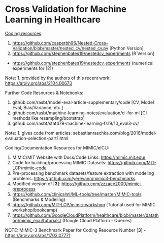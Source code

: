 # Cross Validation for Machine Learning in Healthcare   

<u>Coding resources</u>
1. https://github.com/casperbh96/Nested-Cross-Validation/blob/master/nested_cv/nested_cv.py [Python Version] <br>
2. https://github.com/stephenbates19/nestedcv_experiments [R Version] <br>
  - https://github.com/stephenbates19/nestedcv_experiments (numerical experiments for [2]) <br>
  
Note: 1. provided by the authors of this recent work: https://arxiv.org/abs/2104.00673

Further Code Resources & Notebooks: <br>
1. github.com/rasbt/model-eval-article-supplementary/code [CV, Model Eval, Bias/Variance, etc.] <br>
2. github.com/rasbt/machine-learning-notes/evaluation/ci-for-ml [CI methods like resampling/bootstrap] <br>
3. github.com/rasbt/stat479-machine-learning-fs19/10_eval3-cv/

Note: 1. gives code from articles: sebastianraschka.com/blog/2016/model-evaluation-selection-part1.html

Coding/Documentation Resources for MIMIC/eICU: <br>
1. MIMIC/MIT Website with Docs/Code Links: https://mimic.mit.edu/ <br>
2. Code for building/processing MIMIC Datasets: https://github.com/MIT-LCP/mimic-code <br>
3. Pre-processing benchmark datasets/feature extraction with modeling problems: https://github.com/yerevann/mimic3-benchmarks <br>
4. Modified version of [**3**]: https://github.com/zzzace2000/mimic-preprocess <br>
3. https://github.com/clinicalml/ML-tools/tree/master/MIMIC-tools (Benchmarks & Modeling) <br>
4. https://github.com/MIT-LCP/mimic-workshop (Tutorial used for MIMIC workshop/bookcamp) <br>
5. https://github.com/GoogleCloudPlatform/healthcare/blob/master/datathon/mimic_eicu/tutorials/ (Google Cloud Platform - Queries) <br>

NOTE: MIMIC-3 Benchmark Paper for Coding Resource Number [**3**] - https://arxiv.org/abs/1703.07771
